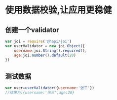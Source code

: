 # 使用数据校验,让应用更稳健
## 创建一个validator
```js
var joi = require('@hapi/joi')
var userValidator = new joi.Object({
    username:joi.String().required(),
    age:joi.number().default(20)
})
```
## 测试数据
```js
var user=userValidator({username:'张三'})
//结果为:{username:'张三',age:20}
```